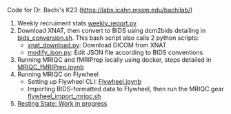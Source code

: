 Code for Dr. Bachi's K23 (https://labs.icahn.mssm.edu/bachilab/)

1. Weekly recruiment stats [weekly_report.py](https://github.com/tientong98/BachiK23/blob/main/weekly_report.py)
2. Download XNAT, then convert to BIDS using dcm2bids detailing in [bids_conversion.sh](https://github.com/tientong98/xnat_download/blob/main/bids_conversion.sh). This bash script also calls 2 python scripts:
   * [xnat_download.py](https://github.com/tientong98/BachiK23/blob/main/xnat_download.py): Download DICOM from XNAT
   * [modify_json.py](https://github.com/tientong98/BachiK23/blob/main/modify_json.py): Edit JSON file according to BIDS conventions
3. Running MRIQC and fMRIPrep locally using docker, steps detailed in [MRIQC_fMRIPrep.ipynb](https://github.com/tientong98/xnat_download/blob/main/MRIQC_fMRIPrep.ipynb)
4. Running MRIQC on Flywheel
    * Setting up Flywheel CLI: [Flywheel.ipynb](https://github.com/tientong98/xnat_download/blob/main/Flywheel.ipynb) 
    * Importing BIDS-formatted data to Flywheel, then run the MRIQC gear [flywheel_import_mriqc.sh]( https://github.com/tientong98/xnat_download/blob/main/flywheel_import_mriqc.sh)
5. [Resting State: Work in progress](https://github.com/tientong98/BachiK23/blob/main/restingState/rest_git.ipynb)  
